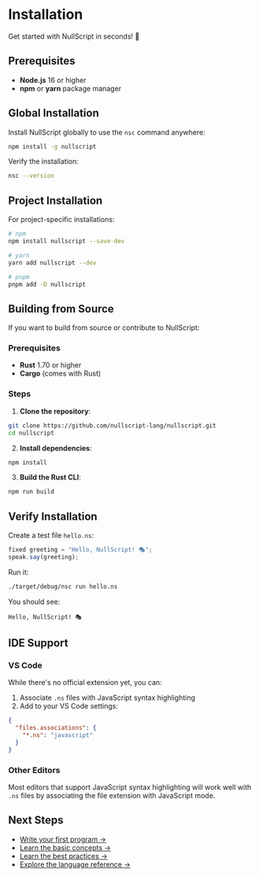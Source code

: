 # Installation

Get started with NullScript in seconds! 🚀

## Prerequisites

- **Node.js** 16 or higher
- **npm** or **yarn** package manager

## Global Installation

Install NullScript globally to use the `nsc` command anywhere:

```bash
npm install -g nullscript
```

Verify the installation:

```bash
nsc --version
```

## Project Installation

For project-specific installations:

```bash
# npm
npm install nullscript --save-dev

# yarn
yarn add nullscript --dev

# pnpm
pnpm add -D nullscript
```

## Building from Source

If you want to build from source or contribute to NullScript:

### Prerequisites

- **Rust** 1.70 or higher
- **Cargo** (comes with Rust)

### Steps

1. **Clone the repository**:

```bash
git clone https://github.com/nullscript-lang/nullscript.git
cd nullscript
```

2. **Install dependencies**:

```bash
npm install
```

3. **Build the Rust CLI**:

```bash
npm run build
```

## Verify Installation

Create a test file `hello.ns`:

```javascript
fixed greeting = "Hello, NullScript! 🎭";
speak.say(greeting);
```

Run it:

```bash
./target/debug/nsc run hello.ns
```

You should see:

```
Hello, NullScript! 🎭
```

## IDE Support

### VS Code

While there's no official extension yet, you can:

1. Associate `.ns` files with JavaScript syntax highlighting
2. Add to your VS Code settings:

```json
{
  "files.associations": {
    "*.ns": "javascript"
  }
}
```

### Other Editors

Most editors that support JavaScript syntax highlighting will work well with `.ns` files by associating the file extension with JavaScript mode.

## Next Steps

- [Write your first program →](../guide/getting-started.md)
- [Learn the basic concepts →](../guide/basic-concepts.md)
- [Learn the best practices →](../guide/best-practices.md)
- [Explore the language reference →](../reference/keywords.md)

